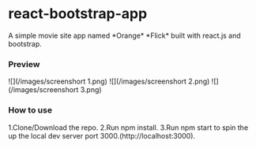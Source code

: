 <h1>react-bootstrap-app</h1>
<p>A simple movie site app named *Orange* *Flick* built with react.js and bootstrap.</p>
<h3>Preview</h3>
![](/images/screenshort 1.png)
![](/images/screenshort 2.png)
![](/images/screenshort 3.png)
<h3>How to use</h3> 

1.Clone/Download the repo.
2.Run npm install.
3.Run npm start to spin the up the local dev server port 3000.(http://localhost:3000).
  
